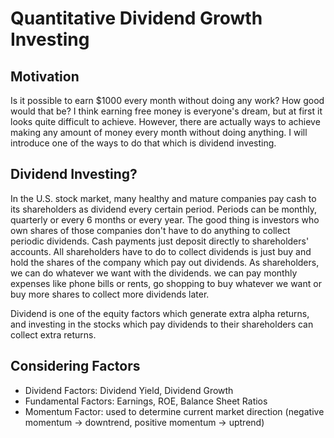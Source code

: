# Quantitative Dividend Growth Investing

## Motivation
Is it possible to earn $1000 every month without doing any work? How good would that be? I think earning free money is everyone's dream, but at first it looks quite difficult to achieve. However, there are actually ways to achieve making any amount of money every month without doing anything. I will introduce one of the ways to do that which is dividend investing.

## Dividend Investing?
In the U.S. stock market, many healthy and mature companies pay cash to its shareholders as dividend every certain period. Periods can be monthly, quarterly or every 6 months or every year. The good thing is investors who own shares of those companies don't have to do anything to collect periodic dividends. Cash payments just deposit directly to shareholders' accounts. All shareholders have to do to collect dividends is just buy and hold the shares of the company which pay out dividends. As shareholders, we can do whatever we want with the dividends. we can pay monthly expenses like phone bills or rents, go shopping to buy whatever we want or buy more shares to collect more dividends later.

Dividend is one of the equity factors which generate extra alpha returns, and investing in the stocks which pay dividends to their shareholders can collect extra returns.

## Considering Factors
- Dividend Factors: Dividend Yield, Dividend Growth
- Fundamental Factors: Earnings, ROE, Balance Sheet Ratios
- Momentum Factor: used to determine current market direction (negative momentum -> downtrend, positive momentum -> uptrend)
